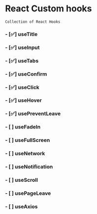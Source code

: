 # React Custom hooks

    Collection of React Hooks

### - [✅] useTitle
### - [✅] useInput
### - [✅] useTabs
### - [✅] useConfirm
### - [✅] useClick
### - [✅] useHover
### - [✅] usePreventLeave
### - [ ] useFadeIn
### - [ ] useFullScreen
### - [ ] useNetwork
### - [ ] useNotification
### - [ ] useScroll
### - [ ] usePageLeave
### - [ ] useAxios
